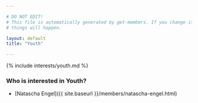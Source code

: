 ```yaml
---

# DO NOT EDIT!
# This file is automatically generated by get-members. If you change it, bad
# things will happen.

layout: default
title: "Youth"

---
```


{% include interests/youth.md %}

### Who is interested in Youth?


* [Natascha Engel]({{ site.baseurl }}/members/natascha-engel.html)
